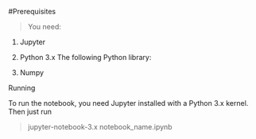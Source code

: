 #Prerequisites

> You need:

1. Jupyter
2. Python 3.x
The following Python library:

1. Numpy

Running

To run the notebook, you need Jupyter installed with a Python 3.x kernel. Then just run

> jupyter-notebook-3.x notebook_name.ipynb
